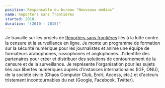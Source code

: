 ```yaml
---
position: Responsable du bureau "Nouveaux médias"
name: Reporters sans frontières
started: 2010
duration: "(2010 - 2015)"
---
```


Je travaille sur les projets de [Reporters sans frontières](https://rsf.org/) liés à la lutte contre la censure et la surveillance en ligne. Je monte un programme de formation sur la sécurité numérique pour les journalistes et anime une équipe de formateurs arabophones, russophones et anglophones. J'identifie des partenaires pour créer et distribuer des solutions de contournement de la censure et de la surveillance. Je représente l'organisation pour les sujets liés aux libertés numériques auprès d'instances internationales (IGF, ONU), de  la société civile (Chaos Computer Club, Erdri, Access, etc.) et d'acteurs tristement incontournables du net (Google, Facebook, Twitter).
